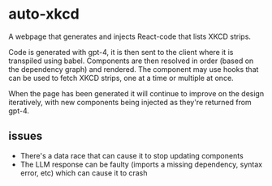 # auto-xkcd

A webpage that generates and injects React-code that lists XKCD strips.

Code is generated with gpt-4, it is then sent to the client where it is transpiled using babel. Components are then resolved in order (based on the dependency graph) and rendered. The component may use hooks that can be used to fetch XKCD strips, one at a time or multiple at once.

When the page has been generated it will continue to improve on the design iteratively, with new components being injected as they're returned from gpt-4.

## issues

- There's a data race that can cause it to stop updating components
- The LLM response can be faulty (imports a missing dependency, syntax error, etc) which can cause it to crash
